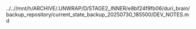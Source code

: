 ../..//mnt/h/ARCHIVE/.UNWRAP/D/STAGE2_INNER/e8bf24f9fb06/duri_brain/backup_repository/current_state_backup_20250730_185500/DEV_NOTES.md